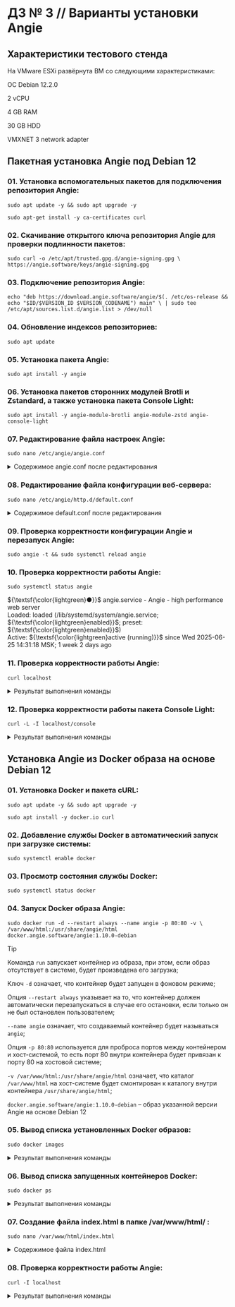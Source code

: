 # ДЗ № 3 // Варианты установки Angie

## Характеристики тестового стенда

На VMware ESXi развёрнута ВМ со следующими характеристиками:

ОС Debian 12.2.0

2 vCPU

4 GB RAM

30 GB HDD

VMXNET 3 network adapter

## Пакетная установка Angie под Debian 12

### 01. Установка вспомогательных пакетов для подключения репозитория Angie:
   
   `sudo apt update -y && sudo apt upgrade -y`
   
   `sudo apt-get install -y ca-certificates curl`
   
### 02. Скачивание открытого ключа репозитория Angie для проверки подлинности пакетов:
   
   `sudo curl -o /etc/apt/trusted.gpg.d/angie-signing.gpg \
   https://angie.software/keys/angie-signing.gpg`
   
### 03. Подключение репозитория Angie:
   
   `echo "deb https://download.angie.software/angie/$(. /etc/os-release && echo "$ID/$VERSION_ID $VERSION_CODENAME") main" \
   | sudo tee /etc/apt/sources.list.d/angie.list > /dev/null`

### 04. Обновление индексов репозиториев:

   `sudo apt update`

### 05. Установка пакета Angie:

   `sudo apt install -y angie`

### 06. Установка пакетов сторонних модулей Brotli и Zstandard, а также установка пакета Console Light:

   `sudo apt install -y angie-module-brotli angie-module-zstd angie-console-light`

### 07. Редактирование файла настроек Angie:

   `sudo nano /etc/angie/angie.conf`

<details>

<summary>Содержимое angie.conf после редактирования</summary>

```
user  angie;
worker_processes  auto;
worker_rlimit_nofile 65536;

error_log  /var/log/angie/error.log notice;
pid        /run/angie.pid;

load_module modules/ngx_http_zstd_filter_module.so;
load_module modules/ngx_http_zstd_static_module.so;

load_module modules/ngx_http_brotli_filter_module.so;
load_module modules/ngx_http_brotli_static_module.so;

events {
    worker_connections  65536;
}

http {
    include       /etc/angie/mime.types;
    default_type  application/octet-stream;

    log_format  main  '$remote_addr - $remote_user [$time_local] "$request" '
                      '$status $body_bytes_sent "$http_referer" '
                      '"$http_user_agent" "$http_x_forwarded_for"';

    log_format extended '$remote_addr - $remote_user [$time_local] "$request" '
                        '$status $body_bytes_sent "$http_referer" rt="$request_time" '
                        '"$http_user_agent" "$http_x_forwarded_for" '
                        'h="$host" sn="$server_name" ru="$request_uri" u="$uri" '
                        'ucs="$upstream_cache_status" ua="$upstream_addr" us="$upstream_status" '
                        'uct="$upstream_connect_time" urt="$upstream_response_time"';

    access_log  /var/log/angie/access.log  main;

    sendfile        on;
    #tcp_nopush     on;

    keepalive_timeout  65;

    #gzip  on;

    include /etc/angie/http.d/*.conf;
}

#stream {
#    include /etc/angie/stream.d/*.conf;
#}
```

</details>

### 08. Редактирование файла конфигурации веб-сервера:

   `sudo nano /etc/angie/http.d/default.conf`

<details>

<summary>Содержимое default.conf после редактирования</summary>

```
server {
    listen       80;
    server_name  daleedalee.ru www.daleedalee.ru localhost;

    #access_log  /var/log/angie/host.access.log  main;

    location / {
        root   /usr/share/angie/html;
        index  index.html index.htm;
    }

    location /status/ {
        api     /status/;
        allow   127.0.0.1;
        deny    all;
    }

    location /console/ {
        # define list of trusted hosts or networks
        allow 127.0.0.1;
        # allow 192.168.0.0/16;
        # allow 10.0.0.0/8;
        deny all;

        auto_redirect on;

        alias /usr/share/angie-console-light/html/;
        index index.html;

        location /console/api/ {
            api /status/;
        }

        # uncomment below lines to enable writable API
        # location /console/api/config/ {
        #     api /config/;
        # }
    }

    #error_page  404              /404.html;

    # redirect server error pages to the static page /50x.html
    #
    error_page   500 502 503 504  /50x.html;
    location = /50x.html {
        root   /usr/share/angie/html;
    }

    # proxy the PHP scripts to Apache listening on 127.0.0.1:80
    #
    #location ~ \.php$ {
    #    proxy_pass   http://127.0.0.1;
    #}

    # pass the PHP scripts to FastCGI server listening on 127.0.0.1:9000
    #
    #location ~ \.php$ {
    #    root           html;
    #    fastcgi_pass   127.0.0.1:9000;
    #    fastcgi_index  index.php;
    #    fastcgi_param  SCRIPT_FILENAME  /scripts$fastcgi_script_name;
    #    include        fastcgi_params;
    #}

    # deny access to .htaccess files, if Apache's document root
    # concurs with angie's one
    #
    #location ~ /\.ht {
    #    deny  all;
    #}
}
```

</details>

### 09. Проверка корректности конфигурации Angie и перезапуск Angie:

   `sudo angie -t && sudo systemctl reload angie`

### 10. Проверка корректности работы Angie:

   `sudo systemctl status angie`

${\textsf{\color{lightgreen}●}}$ angie.service - Angie - high performance web server</br>
     Loaded: loaded (/lib/systemd/system/angie.service; ${\textsf{\color{lightgreen}enabled}}$; preset: ${\textsf{\color{lightgreen}enabled}}$)</br>
     Active: ${\textsf{\color{lightgreen}active (running)}}$ since Wed 2025-06-25 14:31:18 MSK; 1 week 2 days ago

### 11. Проверка корректности работы Angie:

   `curl localhost`

<details>

<summary>Результат выполнения команды</summary>

```
<!DOCTYPE html>
<html>
<head>
<title>Welcome to Angie!</title>
<style>
html { color-scheme: light dark; }
body { width: 35em; margin: 0 auto;
font-family: Tahoma, Verdana, Arial, sans-serif; }
</style>
</head>
<body>
<h1>Welcome to Angie!</h1>
<p>If you see this page, the Angie web server is successfully installed and
working. Further configuration is required.</p>

<p>For online documentation and support please refer to
<a href="https://en.angie.software/">angie.software</a>.</p>

<p><em>Thank you for using Angie.</em></p>
</body>
</html>
```

</details>

### 12. Проверка корректности работы пакета Console Light:

   `curl -L -I localhost/console`

<details>

<summary>Результат выполнения команды</summary>

```
HTTP/1.1 301 Moved Permanently
Server: Angie/1.9.1
Date: Tue, 08 Jul 2025 11:27:32 GMT
Content-Type: text/html
Content-Length: 168
Location: http://localhost/console/
Connection: keep-alive

HTTP/1.1 200 OK
Server: Angie/1.9.1
Date: Tue, 08 Jul 2025 11:27:32 GMT
Content-Type: text/html
Content-Length: 421448
Last-Modified: Mon, 07 Apr 2025 12:14:07 GMT
Connection: keep-alive
ETag: "67f3c18f-66e48"
Accept-Ranges: bytes
```

</details>

## Установка Angie из Docker образа на основе Debian 12

### 01. Установка Docker и пакета cURL:
   
   `sudo apt update -y && sudo apt upgrade -y`
   
   `sudo apt install -y docker.io curl`

### 02. Добавление службы Docker в автоматический запуск при загрузке системы:
   
   `sudo systemctl enable docker`

### 03. Просмотр состояния службы Docker:
   
   `sudo systemctl status docker`

### 04. Запуск Docker образа Angie:
   
   `sudo docker run -d --restart always --name angie -p 80:80 -v \
   /var/www/html:/usr/share/angie/html docker.angie.software/angie:1.10.0-debian`

> [!TIP]
> 
> Команда `run` запускает контейнер из образа, при этом, если образ отсутствует в системе, будет произведена его загрузка;
>
> Ключ `-d` означает, что контейнер будет запущен в фоновом режиме;
>
> Опция `--restart always` указывает на то, что контейнер должен автоматически перезапускаться в случае его остановки, если только он не был остановлен пользователем;
>
> `--name angie` означает, что создаваемый контейнер будет называться `angie`;
>
> Опция `-p 80:80` используется для проброса портов между контейнером и хост-системой, то есть порт 80 внутри контейнера будет привязан к порту 80 на хостовой системе;
>
> `-v /var/www/html:/usr/share/angie/html` означает, что каталог `/var/www/html` на хост-системе будет смонтирован к каталогу внутри контейнера `/usr/share/angie/html`;
>
> `docker.angie.software/angie:1.10.0-debian` – образ указанной версии Angie на основе Debian 12

### 05. Вывод списка установленных Docker образов:
   
   `sudo docker images`

<details>

<summary>Результат выполнения команды</summary>

```
wwwwwwwwwww
```

</details>

### 06. Вывод списка запущенных контейнеров Docker:
   
   `sudo docker ps`

<details>

<summary>Результат выполнения команды</summary>

```
wwwwwwwwwww
```

</details>

### 07. Создание файла index.html в папке /var/www/html/ :

   `sudo nano /var/www/html/index.html`

<details>

<summary>Содержимое файла index.html</summary>

```
<!DOCTYPE html>
<html>
<head>
<title>Welcome to Angie!</title>
</head>
<body>
<h1>Welcome to Angie!</h1>
<p>If you see this page, the Angie web server is successfully installed and
working. Further configuration is required.</p>
</body>
</html>
```

</details>

### 08. Проверка корректности работы Angie:
   
   `curl -I localhost`

<details>

<summary>Результат выполнения команды</summary>

```
wwwwwwwwwww
```

</details>






